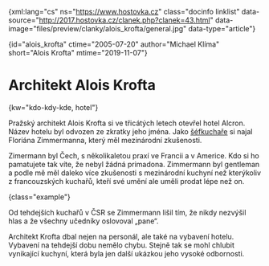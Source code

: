 
{xml:lang="cs" ns="https://www.hostovka.cz" class="docinfo linklist" data-source="http://2017.hostovka.cz/clanek.php?clanek=43.html" data-image="files/preview/clanky/alois_krofta/general.jpg" data-type="article"}

{id="alois\_krofta" ctime="2005-07-20" author="Michael Klíma" short="Alois Krofta" mtime="2019-11-07"}

# Architekt Alois Krofta

{kw="kdo-kdy-kde, hotel"}

Pražský architekt Alois Krofta si ve třicátých letech otevřel hotel Alcron. Název hotelu byl odvozen ze zkratky jeho jména. Jako [šéfkuchaře][1] si najal Floriána Zimmermanna, který měl mezinárodní zkušenosti.

Zimermann byl Čech, s několikaletou praxí ve Francii a v Americe. Kdo si ho pamatujete tak víte, že nebyl žádná primadona. Zimmermann byl gentleman a podle mě měl daleko více zkušenosti s mezinárodní kuchyní než kterýkoliv z francouzských kuchařů, kteří své umění ale uměli prodat lépe než on.

{class="example"}

Od tehdejších kuchařů v ČSR se Zimmermann lišil tím, že nikdy nezvýšil hlas a že všechny učedníky oslovoval „pane“.

Architekt Krofta dbal nejen na personál, ale také na vybavení hotelu. Vybavení na tehdejší dobu nemělo chybu. Stejně tak se mohl chlubit vynikající kuchyní, která byla jen další ukázkou jeho vysoké odbornosti.

 [1]: /kucharske_tituly#sefkuchar

